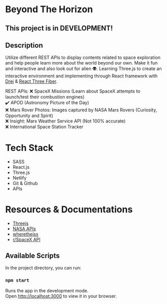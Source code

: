 # Beyond The Horizon

## This project is in **DEVELOPMENT!**

## Description

Utilize different REST APIs to display contents related to space exploration and help people learn more about the world beyond our own. Make it fun and interactive and also look out for alien 👽.
Learning Three.js to create an interactive environment and implementing through React framework with [Drei](https://docs.pmnd.rs/drei/introduction) & [React Three Fiber](https://docs.pmnd.rs/react-three-fiber).

REST APIs:
❌ SpaceX Missions (Learn about SpaceX attempts to launch/test their combustion engines)  
✔️ APOD (Astronomy Picture of the Day)  
❌ Mars Rover Photos: Images captured by NASA Mars Rovers (Curiosity, Opportunity and Spirit)  
❌ Insight: Mars Weather Service API (Not 100% accurate)  
❌ International Space Station Tracker  

# Tech Stack
- SASS
- React.js
- Three.js
- Netlify
- Git & Github
- APIs

# Resources & Documentations
- [Threejs](https://threejs.org/)
- [NASA APIs](https://api.nasa.gov/)
- [wheretheiss](https://wheretheiss.at/)
- [r/SpaceX API](https://docs.spacexdata.com/)

## Available Scripts

In the project directory, you can run:

### `npm start`

Runs the app in the development mode.\
Open [http://localhost:3000](http://localhost:3000) to view it in your browser.
